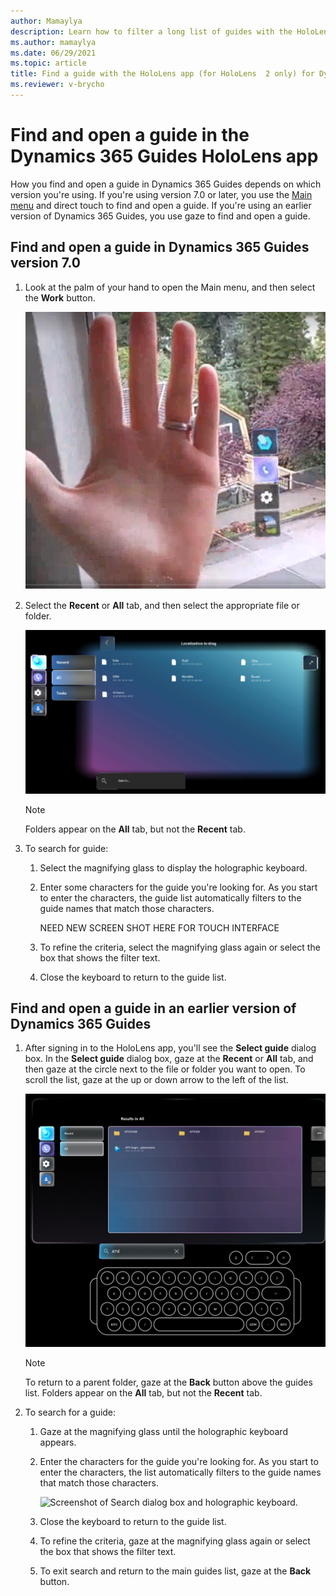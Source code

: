 ```yaml
---
author: Mamaylya
description: Learn how to filter a long list of guides with the HoloLens app (HoloLens 2 only) in Microsoft Dynamics 365 Guides to find the guide you're looking for.
ms.author: mamaylya
ms.date: 06/29/2021
ms.topic: article
title: Find a guide with the HoloLens app (for HoloLens  2 only) for Dynamics 365 Guides
ms.reviewer: v-brycho
---
```


# Find and open a guide in the Dynamics 365 Guides HoloLens app 

How you find and open a guide in Dynamics 365 Guides depends on which version you're using. If you're using version 7.0 or later, you use the [Main menu](main-menu.md) and direct touch to find and open a guide. If you're using an earlier version of Dynamics 365 Guides, you use gaze to find and open a guide.

## Find and open a guide in Dynamics 365 Guides version 7.0 

1. Look at the palm of your hand to open the Main menu, and then select the **Work** button.

    ![Screen shot of hand and Main menu.](media/main-menu.PNG "Screen shot of hand and Main menu")

2. Select the **Recent** or **All** tab, and then select the appropriate file or folder. 

    ![Screenshot of submenu showing Recent tab, All tab, and folders/files.](media/submenu-recent-all.PNG "Screenshot of submenu showing Recent tab, All tab, and folders/files") 

    > [!NOTE]
    > Folders appear on the **All** tab, but not the **Recent** tab. 

3. To search for guide:

    1. Select the magnifying glass to display the holographic keyboard.

    2. Enter some characters for the guide you're looking for. As you start to enter the characters, the guide list automatically filters to the guide names that match those characters.

       NEED NEW SCREEN SHOT HERE FOR TOUCH INTERFACE   

    3. To refine the criteria, select the magnifying glass again or select the box that shows the filter text.

    4.  Close the keyboard to return to the guide list.

## Find and open a guide in an earlier version of Dynamics 365 Guides

1. After signing in to the HoloLens app, you'll see the **Select guide** dialog box. In the **Select guide** dialog box, gaze at the **Recent** or **All** tab, and then gaze at the circle next to the file or folder you want to open. To scroll the list, gaze at the up or down arrow to the left of the list. 

   ![Screenshot of Select guide dialog box.](media/select-guide-search.PNG "Screen shot of Select guide dialog box")
   
   > [!NOTE]
   > To return to a parent folder, gaze at the **Back** button above the guides list. Folders appear on the **All** tab, but not the **Recent** tab. 

2. To search for a guide:

    1. Gaze at the magnifying glass until the holographic keyboard appears.

    2. Enter the characters for the guide you're looking for. As you start to enter the characters, the list automatically filters to the guide names that match those characters.

       ![Screenshot of Search dialog box and holographic keyboard.](media/search-holographic-keyboard.PNG "Screen shot of Search dialog box and holographic keyboard")

    3. Close the keyboard to return to the guide list.
    
    4. To refine the criteria, gaze at the magnifying glass again or select the box that shows the filter text.    

    5. To exit search and return to the main guides list, gaze at the **Back** button.


